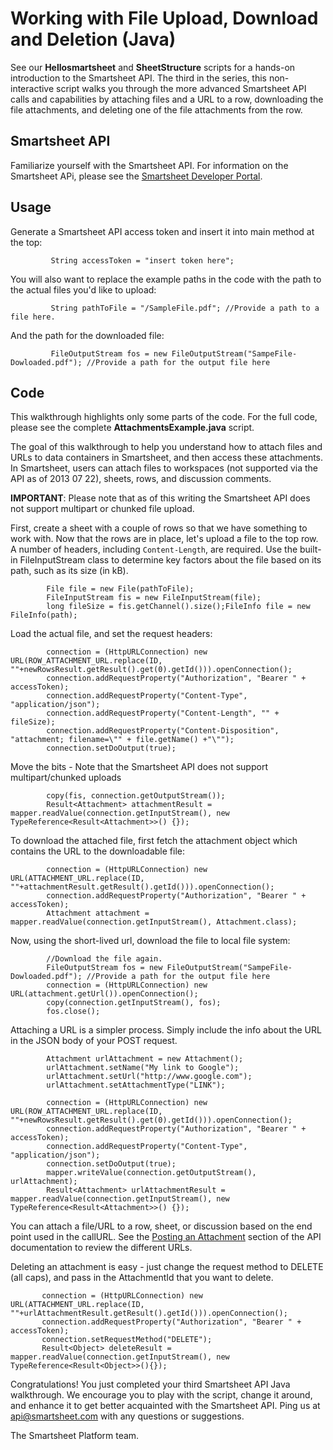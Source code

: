 Working with File Upload, Download and Deletion (Java)
===
See our <b>Hellosmartsheet</b> and <b>SheetStructure</b> scripts for a hands-on introduction to the Smartsheet API.  The third in the series, this non-interactive script walks you through the more advanced Smartsheet API calls and capabilities by attaching files and a URL to a row, downloading the file attachments, and deleting one of the file attachments from the row.

Smartsheet API
---
Familiarize yourself with the Smartsheet API. For information on the Smartsheet APi, please see the [Smartsheet Developer Portal](http://smartsheet.com/developers).


Usage
---
Generate a Smartsheet API access token and insert it into main method at the top:

             String accessToken = "insert token here";

You will also want to replace the example paths in the code with the path to the actual files you'd like to upload:

             String pathToFile = "/SampleFile.pdf"; //Provide a path to a file here.

And the path for the downloaded file:

             FileOutputStream fos = new FileOutputStream("SampeFile-Dowloaded.pdf"); //Provide a path for the output file here

Code
---
This walkthrough highlights only some parts of the code.  For the full code, please see the complete <b>AttachmentsExample.java</b> script.

The goal of this walkthrough to help you understand how to attach files and URLs to data containers in Smartsheet, and then access these attachments. In Smartsheet, users can attach files to workspaces (not supported via the API as of 2013 07 22), sheets, rows, and discussion comments. 

<b>IMPORTANT</b>: Please note that as of this writing the Smartsheet API does not support multipart or chunked file upload. 
	 
First, create a sheet with a couple of rows so that we have something to work with.  Now that the rows are in place, let's upload a file to the top row. A number of headers, including <code>Content-Length</code>, are required. Use the built-in FileInputStream class to determine key factors about the file based on its path, such as its size (in kB).

            File file = new File(pathToFile);
            FileInputStream fis = new FileInputStream(file);
            long fileSize = fis.getChannel().size();FileInfo file = new FileInfo(path);

Load the actual file, and set the request headers:

            connection = (HttpURLConnection) new URL(ROW_ATTACHMENT_URL.replace(ID, ""+newRowsResult.getResult().get(0).getId())).openConnection();
            connection.addRequestProperty("Authorization", "Bearer " + accessToken);
            connection.addRequestProperty("Content-Type", "application/json");
            connection.addRequestProperty("Content-Length", "" + fileSize);
            connection.addRequestProperty("Content-Disposition", "attachment; filename=\"" + file.getName() +"\"");
            connection.setDoOutput(true);

Move the bits - Note that the Smartsheet API does not support multipart/chunked uploads

            copy(fis, connection.getOutputStream());
            Result<Attachment> attachmentResult = mapper.readValue(connection.getInputStream(), new TypeReference<Result<Attachment>>() {});
            

To download the attached file, first fetch the attachment object which contains the URL to the downloadable file:
            
            connection = (HttpURLConnection) new URL(ATTACHMENT_URL.replace(ID, ""+attachmentResult.getResult().getId())).openConnection();
            connection.addRequestProperty("Authorization", "Bearer " + accessToken);
            Attachment attachment = mapper.readValue(connection.getInputStream(), Attachment.class); 
            
Now, using the short-lived url, download the file to local file system:

            //Download the file again.
            FileOutputStream fos = new FileOutputStream("SampeFile-Dowloaded.pdf"); //Provide a path for the output file here
            connection = (HttpURLConnection) new URL(attachment.getUrl()).openConnection();
            copy(connection.getInputStream(), fos);
            fos.close();

Attaching a URL is a simpler process. Simply include the info about the URL in the JSON body of your POST request. 

            Attachment urlAttachment = new Attachment();
            urlAttachment.setName("My link to Google");
            urlAttachment.setUrl("http://www.google.com");
            urlAttachment.setAttachmentType("LINK");
			
            connection = (HttpURLConnection) new URL(ROW_ATTACHMENT_URL.replace(ID, ""+newRowsResult.getResult().get(0).getId())).openConnection();
            connection.addRequestProperty("Authorization", "Bearer " + accessToken);
            connection.addRequestProperty("Content-Type", "application/json");
            connection.setDoOutput(true);
            mapper.writeValue(connection.getOutputStream(), urlAttachment);
            Result<Attachment> urlAttachmentResult = mapper.readValue(connection.getInputStream(), new TypeReference<Result<Attachment>>() {});


You can attach a file/URL to a row, sheet, or discussion based on the end point used in the callURL. See the [Posting an Attachment](http://www.smartsheet.com/developers/api-documentation#h.qnd2uxrrygyz) section of the API documentation to review the different URLs.


Deleting an attachment is easy - just change the request method to DELETE (all caps), and pass in the AttachmentId that you want to delete.

           connection = (HttpURLConnection) new URL(ATTACHMENT_URL.replace(ID, ""+urlAttachmentResult.getResult().getId())).openConnection();
           connection.addRequestProperty("Authorization", "Bearer " + accessToken);
           connection.setRequestMethod("DELETE");
           Result<Object> deleteResult = mapper.readValue(connection.getInputStream(), new TypeReference<Result<Object>>(){});

	
Congratulations! You just completed your third Smartsheet API Java walkthrough. We encourage you to play with the script, change it around, and enhance it to get better acquainted with the Smartsheet API. Ping us at api@smartsheet.com with any questions or suggestions.

The Smartsheet Platform team.